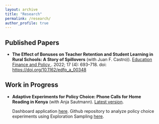 ```yaml
---
layout: archive
title: "Research"
permalink: /research/
author_profile: true
---
```


## Published Papers

- **The Effect of Bonuses on Teacher Retention and Student Learning in Rural Schools: A Story of Spillovers** (with Juan F. Castro)). <u> Education Finance and Policy </u>. 2022; 17 (4): 693–718. doi: https://doi.org/10.1162/edfp_a_00348 <a href="https://direct.mit.edu/edfp/article-abstract/doi/10.1162/edfp_a_00348/100731/The-Effect-of-Bonuses-on-Teacher-Retention-and"><i class="fa fa-fw fa-link" aria-hidden="true"></i></a> 

## Work in Progress
- **Adaptive Experiments for Policy Choice: Phone Calls for Home Reading in Kenya** (with Anja Sautmann). [Latest version](https://drive.google.com/file/d/1HJCZQzavbKgGE3n8w4TiGviMq7wi37Vf/view). 

  Dashboard application [here](https://bnesposito.shinyapps.io/exsampdashboard/).
  Github repository to analyze policy choice experiments using Exploration Sampling [here](https://github.com/bnesposito/ExSamp).